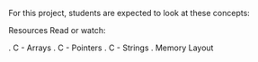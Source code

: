 For this project, students are expected to look at these concepts:

Resources
Read or watch:

. C - Arrays
. C - Pointers
. C - Strings
. Memory Layout
